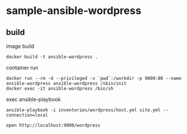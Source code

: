 # sample-ansible-wordpress

## build

image build
```
docker build -t ansible-wordpress .
```

container run
```
docker run --rm -d --privileged -v `pwd`:/workdir -p 9000:80 --name ansible-wordpress ansible-wordpress /sbin/init
docker exec -it ansible-wordpress /bin/sh
```

exec ansible-playbook
```
ansible-playbook -i inventories/wordpress/host.yml site.yml --connection=local
```

```
open http://localhost:9000/wordpress
```
